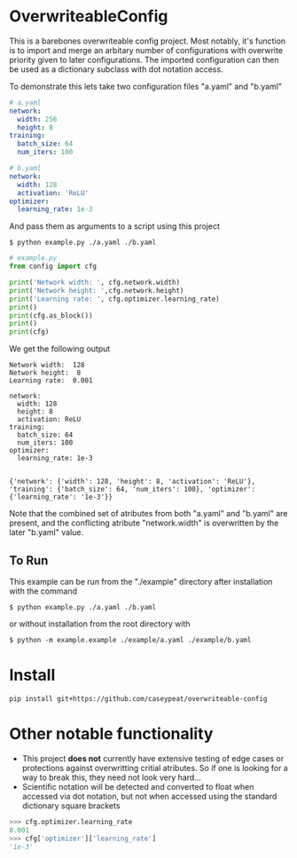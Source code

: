 # OverwriteableConfig

This is a barebones overwriteable config project. Most notably, it's function is to import and merge an arbitary number of configurations with overwrite priority given to later configurations. The imported configuration can then be used as a dictionary subclass with dot notation access.

To demonstrate this lets take two configuration files "a.yaml" and "b.yaml"

```yaml
# a.yaml
network:
  width: 256
  height: 8
training:
  batch_size: 64
  num_iters: 100

```
```yaml
# b.yaml
network:
  width: 128
  activation: 'ReLU'
optimizer:
  learning_rate: 1e-3
```

And pass them as arguments to a script using this project

`$ python example.py ./a.yaml ./b.yaml`

```python
# example.py
from config import cfg

print('Network width: ', cfg.network.width)
print('Network height: ',cfg.network.height)
print('Learning rate: ', cfg.optimizer.learning_rate)
print()
print(cfg.as_block())
print()
print(cfg)
```

We get the following output

```
Network width:  128
Network height:  8
Learning rate:  0.001

network:
  width: 128
  height: 8
  activation: ReLU
training:
  batch_size: 64
  num_iters: 100
optimizer:
  learning_rate: 1e-3


{'network': {'width': 128, 'height': 8, 'activation': 'ReLU'}, 'training': {'batch_size': 64, 'num_iters': 100}, 'optimizer': {'learning_rate': '1e-3'}}
```

Note that the combined set of atributes from both "a.yaml" and "b.yaml" are present, and the conflicting atribute "network.width" is overwritten by the later "b.yaml" value.

## To Run

This example can be run from the "./example" directory after installation with the command

`$ python example.py ./a.yaml ./b.yaml`

or without installation from the root directory with

`$ python -m example.example ./example/a.yaml ./example/b.yaml`


# Install

`pip install git+https://github.com/caseypeat/overwriteable-config`

# Other notable functionality
- This project __does not__ currently have extensive testing of edge cases or protections against overwritting critial atributes. So if one is looking for a way to break this, they need not look very hard...
- Scientific notation will be detected and converted to float when accessed via dot notation, but not when accessed using the standard dictionary square brackets

```python
>>> cfg.optimizer.learning_rate
0.001
>>> cfg['optimizer']['learning_rate']
'1e-3'
```